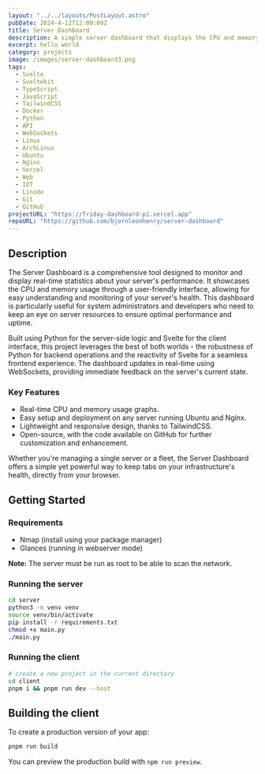 ```yaml
---
layout: "../../layouts/PostLayout.astro"
pubDate: 2024-4-12T12:00:00Z
title: Server Dashboard
description: A simple server dashboard that displays the CPU and memory usage of the server it is running on. The server is written in Python and the client is written in Svelte.
excerpt: hello world
category: projects
image: /images/server-dashboard3.png
tags:
  - Svelte
  - Sveltekit
  - TypeScript
  - JavaScript
  - TailwindCSS
  - Docker
  - Python
  - API
  - WebSockets
  - Linux
  - ArchLinux
  - Ubuntu
  - Nginx
  - Vercel
  - Web
  - IOT
  - Linode
  - Git
  - GitHub
projectURL: "https://friday-dashboard-pi.vercel.app"
repoURL: "https://github.com/bjornleonhenry/server-dashboard"
---
```


## Description

The Server Dashboard is a comprehensive tool designed to monitor and display real-time statistics about your server's performance. It showcases the CPU and memory usage through a user-friendly interface, allowing for easy understanding and monitoring of your server's health. This dashboard is particularly useful for system administrators and developers who need to keep an eye on server resources to ensure optimal performance and uptime.

Built using Python for the server-side logic and Svelte for the client interface, this project leverages the best of both worlds - the robustness of Python for backend operations and the reactivity of Svelte for a seamless frontend experience. The dashboard updates in real-time using WebSockets, providing immediate feedback on the server's current state.

### Key Features

- Real-time CPU and memory usage graphs.
- Easy setup and deployment on any server running Ubuntu and Nginx.
- Lightweight and responsive design, thanks to TailwindCSS.
- Open-source, with the code available on GitHub for further customization and enhancement.

Whether you're managing a single server or a fleet, the Server Dashboard offers a simple yet powerful way to keep tabs on your infrastructure's health, directly from your browser.

## Getting Started

### Requirements

- Nmap (install using your package manager)
- Glances (running in webserver mode)

<strong>Note:</strong> The server must be run as root to be able to scan the network.

### Running the server

```bash
cd server
python3 -m venv venv
source venv/bin/activate
pip install -r requirements.txt
chmod +x main.py
./main.py
```

### Running the client

```bash
# create a new project in the current directory
cd client
pnpm i && pnpm run dev --host
```

## Building the client

To create a production version of your app:

```bash
pnpm run build
```

You can preview the production build with `npm run preview`.
